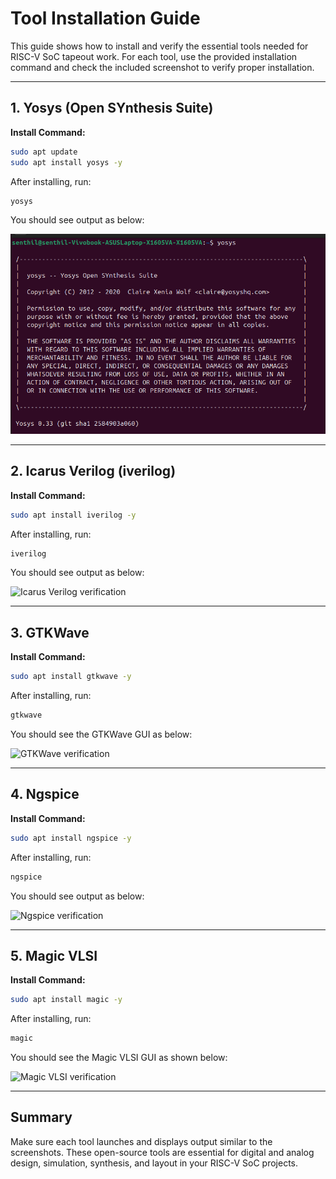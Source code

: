 # Tool Installation Guide

This guide shows how to install and verify the essential tools needed for RISC-V SoC tapeout work. For each tool, use the provided installation command and check the included screenshot to verify proper installation.

---

## 1. Yosys (Open SYnthesis Suite)

**Install Command:**
```bash
sudo apt update
sudo apt install yosys -y
```

After installing, run:
```bash
yosys
```
You should see output as below:

![Yosys verification](week_0/image1.png)

---

## 2. Icarus Verilog (iverilog)

**Install Command:**
```bash
sudo apt install iverilog -y
```

After installing, run:
```bash
iverilog
```
You should see output as below:

![Icarus Verilog verification](images/image2.png)

---

## 3. GTKWave

**Install Command:**
```bash
sudo apt install gtkwave -y
```

After installing, run:
```bash
gtkwave
```
You should see the GTKWave GUI as below:

![GTKWave verification](images/image3.png)

---

## 4. Ngspice

**Install Command:**
```bash
sudo apt install ngspice -y
```

After installing, run:
```bash
ngspice
```
You should see output as below:

![Ngspice verification](images/image4.png)

---

## 5. Magic VLSI

**Install Command:**
```bash
sudo apt install magic -y
```

After installing, run:
```bash
magic
```
You should see the Magic VLSI GUI as shown below:

![Magic VLSI verification](images/image5.png)

---

## Summary

Make sure each tool launches and displays output similar to the screenshots. These open-source tools are essential for digital and analog design, simulation, synthesis, and layout in your RISC-V SoC projects.
